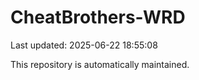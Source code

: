 # CheatBrothers-WRD

Last updated: 2025-06-22 18:55:08

This repository is automatically maintained.
